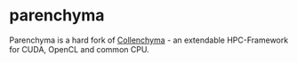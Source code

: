 # parenchyma

Parenchyma is a hard fork of [Collenchyma][collenchyma-repo] - an extendable HPC-Framework for 
CUDA, OpenCL and common CPU.

[collenchyma-repo]: https://github.com/autumnai/collenchyma